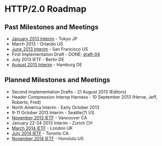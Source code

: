 
# HTTP/2.0 Roadmap


## Past Milestones and Meetings


* [January 2013 Interim](interim-13-01/) - Tokyo JP
* March 2013 - Orlando US
* [June 2013 Interim](interim-13-06/) - San Francisco US
* First Implementation Draft - DONE; [draft-04](http://tools.ietf.org/html/draft-ietf-httpbis-http2-04)
* July 2013 IETF - Berlin DE
* [August 2013 Interim](interim-13-08/) - Hamburg DE

## Planned Milestones and Meetings

* Second Implementation Drafts - 21 August 2013 (Editors)
* Header Compression Interop Harness - 10 September 2013 (Herve, Jeff, Roberto, Fred)
* North America Interim - Early October 2013
* 9-11 October 2013 Interim - Seattle(?) US 
* [November 2013 IETF](http://www.ietf.org/meeting/upcoming.html) - Vancouver CA
* January 22-24 2013 Interim - Zurich CH
* [March 2014 IETF](http://www.ietf.org/meeting/upcoming.html) - London UK
* [July 2014 IETF](http://www.ietf.org/meeting/upcoming.html) - Toronto CA
* [November 2014 IETF](http://www.ietf.org/meeting/upcoming.html) - Honolulu US

